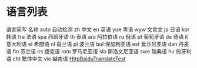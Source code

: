 # 语言列表
语言简写	名称
auto	自动检测
zh	中文
en	英语
yue	粤语
wyw	文言文
jp	日语
kor	韩语
fra	法语
spa	西班牙语
th	泰语
ara	阿拉伯语
ru	俄语
pt	葡萄牙语
de	德语
it	意大利语
el	希腊语
nl	荷兰语
pl	波兰语
bul	保加利亚语
est	爱沙尼亚语
dan	丹麦语
fin	芬兰语
cs	捷克语
rom	罗马尼亚语
slo	斯洛文尼亚语
swe	瑞典语
hu	匈牙利语
cht	繁体中文
vie	越南语
 [HttpBaiduTranslateTest](https://xbzl123.github.io/CustomBaiduTranslateApi/?to=kor&word=we)